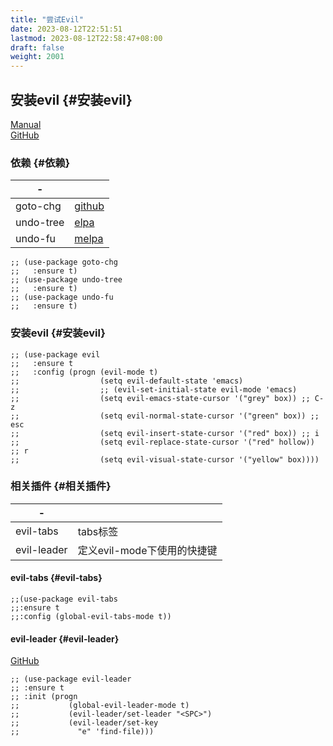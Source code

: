 ```yaml
---
title: "尝试Evil"
date: 2023-08-12T22:51:51
lastmod: 2023-08-12T22:58:47+08:00
draft: false
weight: 2001
---
```


## 安装evil {#安装evil}

[Manual](https://evil.readthedocs.io/en/latest/index.html) <br/>
[GitHub](https://github.com/emacs-evil/evil/tree/8231fe57b8420ae4d7c7b4d99b65ba0809073565) <br/>


### 依赖 {#依赖}

| -         |                                                                                                |
|-----------|------------------------------------------------------------------------------------------------|
| goto-chg  | [github](https://github.com/emacs-evil/goto-chg/tree/278cd3e6d5107693aa2bb33189ca503f22f227d0) |
| undo-tree | [elpa](https://elpa.gnu.org/packages/undo-tree.html)                                           |
| undo-fu   | [melpa](https://melpa.org/#/?q=undo-fu)                                                        |

```elisp
;; (use-package goto-chg
;;   :ensure t)
;; (use-package undo-tree
;;   :ensure t)
;; (use-package undo-fu
;;   :ensure t)
```


### 安装evil {#安装evil}

```elisp
;; (use-package evil
;;   :ensure t
;;   :config (progn (evil-mode t)
;;                  (setq evil-default-state 'emacs)
;;                  ;; (evil-set-initial-state evil-mode 'emacs)
;;                  (setq evil-emacs-state-cursor '("grey" box)) ;; C-z
;;                  (setq evil-normal-state-cursor '("green" box)) ;; esc
;;                  (setq evil-insert-state-cursor '("red" box)) ;; i
;;                  (setq evil-replace-state-cursor '("red" hollow)) ;; r
;;                  (setq evil-visual-state-cursor '("yellow" box))))
```


### 相关插件 {#相关插件}

| -           |                    |
|-------------|--------------------|
| evil-tabs   | tabs标签           |
| evil-leader | 定义evil-mode下使用的快捷键 |


#### evil-tabs {#evil-tabs}

```elisp
;;(use-package evil-tabs
;;:ensure t
;;:config (global-evil-tabs-mode t))
```


#### evil-leader {#evil-leader}

[GitHub](https://github.com/cofi/evil-leader/tree/39f7014bcf8b36463e0c7512c638bda4bac6c2cf) <br/>

```elisp
;; (use-package evil-leader
;; :ensure t
;; :init (progn
;;           (global-evil-leader-mode t)
;;           (evil-leader/set-leader "<SPC>")
;;           (evil-leader/set-key
;;             "e" 'find-file)))
```

